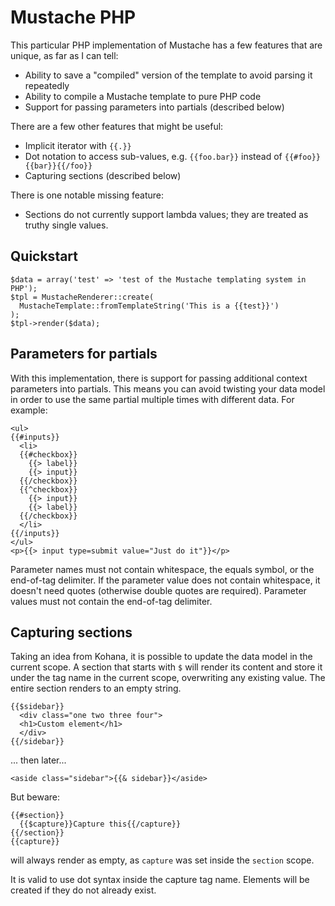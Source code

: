 # Mustache PHP

This particular PHP implementation of Mustache has a few features that are
unique, as far as I can tell:

 - Ability to save a "compiled" version of the template to avoid parsing it
   repeatedly
 - Ability to compile a Mustache template to pure PHP code
 - Support for passing parameters into partials (described below)

There are a few other features that might be useful:

 - Implicit iterator with `{{.}}`
 - Dot notation to access sub-values, e.g. `{{foo.bar}}` instead of `{{#foo}}{{bar}}{{/foo}}`
 - Capturing sections (described below)

There is one notable missing feature:

 - Sections do not currently support lambda values; they are treated as truthy single values.

## Quickstart

    $data = array('test' => 'test of the Mustache templating system in PHP');
    $tpl = MustacheRenderer::create(
      MustacheTemplate::fromTemplateString('This is a {{test}}')
    );
    $tpl->render($data);

## Parameters for partials

With this implementation, there is support for passing additional context
parameters into partials. This means you can avoid twisting your data model in
order to use the same partial multiple times with different data. For example:

    <ul>
    {{#inputs}}
      <li>
      {{#checkbox}}
        {{> label}}
        {{> input}}
      {{/checkbox}}
      {{^checkbox}}
        {{> input}}
        {{> label}}
      {{/checkbox}}
      </li>
    {{/inputs}}
    </ul>
    <p>{{> input type=submit value="Just do it"}}</p>

Parameter names must not contain whitespace, the equals symbol, or the
end-of-tag delimiter. If the parameter value does not contain whitespace, it
doesn't need quotes (otherwise double quotes are required). Parameter values
must not contain the end-of-tag delimiter.

## Capturing sections

Taking an idea from Kohana, it is possible to update the data model in the
current scope. A section that starts with `$` will render its content and
store it under the tag name in the current scope, overwriting any existing
value. The entire section renders to an empty string.

    {{$sidebar}}
      <div class="one two three four">
      <h1>Custom element</h1>
      </div>
    {{/sidebar}}

... then later...

    <aside class="sidebar">{{& sidebar}}</aside>

But beware:

    {{#section}}
      {{$capture}}Capture this{{/capture}}
    {{/section}}
    {{capture}}

will always render as empty, as `capture` was set inside the `section` scope.

It is valid to use dot syntax inside the capture tag name. Elements will be
created if they do not already exist.
